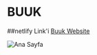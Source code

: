 # BUUK 
##netlify Link'i
[Buuk Website](https://buukwebsite.netlify.app/)

![Ana Sayfa](https://github.com/YusraSenimDede/BUUK/blob/main/img/anasayfa.PNG)
 

